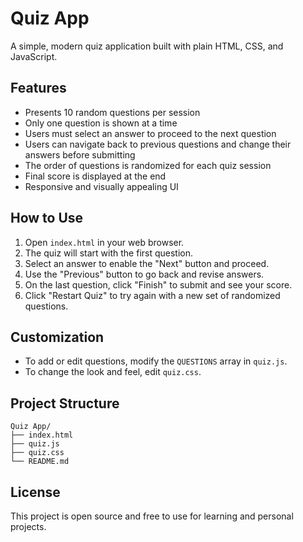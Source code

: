 # Quiz App

A simple, modern quiz application built with plain HTML, CSS, and JavaScript.

## Features

- Presents 10 random questions per session
- Only one question is shown at a time
- Users must select an answer to proceed to the next question
- Users can navigate back to previous questions and change their answers before submitting
- The order of questions is randomized for each quiz session
- Final score is displayed at the end
- Responsive and visually appealing UI

## How to Use

1. Open `index.html` in your web browser.
2. The quiz will start with the first question.
3. Select an answer to enable the "Next" button and proceed.
4. Use the "Previous" button to go back and revise answers.
5. On the last question, click "Finish" to submit and see your score.
6. Click "Restart Quiz" to try again with a new set of randomized questions.

## Customization

- To add or edit questions, modify the `QUESTIONS` array in `quiz.js`.
- To change the look and feel, edit `quiz.css`.

## Project Structure

```
Quiz App/
├── index.html
├── quiz.js
├── quiz.css
└── README.md
```

## License

This project is open source and free to use for learning and personal projects.
